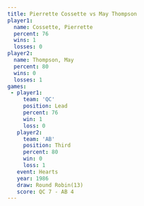 ```yaml
---
title: Pierrette Cossette vs May Thompson
player1:                   
  name: Cossette, Pierrette
  percent: 76              
  wins: 1                  
  losses: 0                
player2:                   
  name: Thompson, May      
  percent: 80              
  wins: 0                  
  losses: 1                
games:
 - player1:        
     team: 'QC'    
     position: Lead
     percent: 76   
     win: 1        
     loss: 0       
   player2:         
     team: 'AB'     
     position: Third
     percent: 80    
     win: 0         
     loss: 1        
   event: Hearts        
   year: 1986           
   draw: Round Robin(13)
   score: QC 7 - AB 4   
---
```

